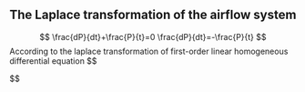 ## The Laplace transformation of the airflow system
$$
\frac{dP}{dt}+\frac{P}{t}=0
\frac{dP}{dt}=-\frac{P}{t}
$$
According to the laplace transformation of first-order linear homogeneous differential equation
$$

$$